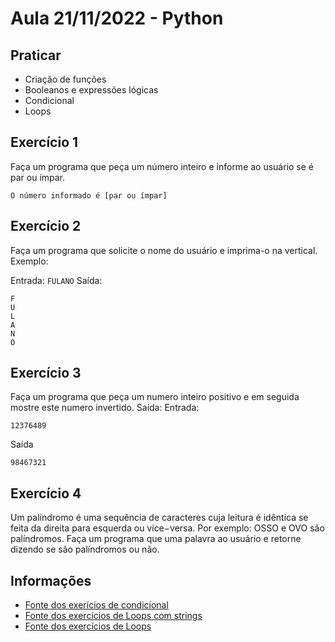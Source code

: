 # Aula 21/11/2022 - Python

## Praticar
- Criação de funções
- Booleanos e expressões lógicas
- Condicional
- Loops

## Exercício 1

Faça um programa que peça um número inteiro e informe ao usuário se é par ou ímpar.

`O número informado é [par ou ímpar]`


## Exercício 2

Faça um programa que solicite o nome do usuário e imprima-o na vertical. Exemplo:

Entrada:
`FULANO`
Saída:
```
F
U
L
A
N
O
```

## Exercício 3

Faça um programa que peça um numero inteiro positivo e em seguida mostre este numero invertido. Saída:
Entrada:
```
12376489
```
Saída
```
98467321
```


## Exercício 4

 Um palíndromo é uma sequência de caracteres cuja leitura é idêntica se feita da direita para esquerda ou vice−versa. Por exemplo: OSSO e OVO são palíndromos. Faça um programa que uma palavra ao usuário e retorne dizendo se são palíndromos ou não.


## Informações

- [Fonte dos exerícios de condicional](https://wiki.python.org.br/EstruturaDeDecisao)
- [Fonte dos exercícios de Loops com strings](https://wiki.python.org.br/ExerciciosComStrings)
- [Fonte dos exercícios de Loops](https://wiki.python.org.br/EstruturaDeRepeticao)